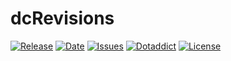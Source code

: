 # dcRevisions

[![Release](https://img.shields.io/github/v/release/franck-paul/dcRevisions)](https://github.com/franck-paul/dcRevisions/releases)
[![Date](https://img.shields.io/github/release-date/franck-paul/dcRevisions)](https://github.com/franck-paul/dcRevisions/releases)
[![Issues](https://img.shields.io/github/issues/franck-paul/dcRevisions)](https://github.com/franck-paul/dcRevisions/issues)
[![Dotaddict](https://img.shields.io/badge/dotaddict-official-green.svg)](https://plugins.dotaddict.org/dc2/details/dcRevisions)
[![License](https://img.shields.io/github/license/franck-paul/dcRevisions)](https://github.com/franck-paul/dcRevisions/blob/master/LICENSE)

